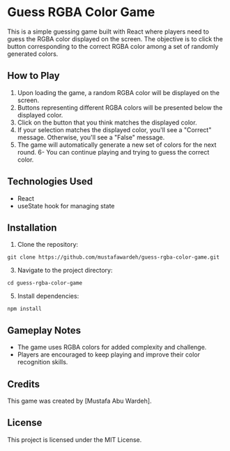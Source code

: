 # Guess RGBA Color Game

This is a simple guessing game built with React where players need to guess the RGBA color displayed on the screen. The objective is to click the button corresponding to the correct RGBA color among a set of randomly generated colors.



## How to Play

1. Upon loading the game, a random RGBA color will be displayed on the screen.
2. Buttons representing different RGBA colors will be presented below the displayed color.
3. Click on the button that you think matches the displayed color.
4. If your selection matches the displayed color, you'll see a "Correct" message. Otherwise, you'll see a "False" message.
5. The game will automatically generate a new set of colors for the next round.
6- You can continue playing and trying to guess the correct color.


## Technologies Used

- React
- useState hook for managing state


## Installation

1. Clone the repository:<br>
```
git clone https://github.com/mustafawardeh/guess-rgba-color-game.git
```
3. Navigate to the project directory:<br>
```
cd guess-rgba-color-game
```
5. Install dependencies:<br>
```
npm install
```


## Gameplay Notes

- The game uses RGBA colors for added complexity and challenge.
- Players are encouraged to keep playing and improve their color recognition skills.


## Credits

This game was created by [Mustafa Abu Wardeh].


## License

This project is licensed under the MIT License.

